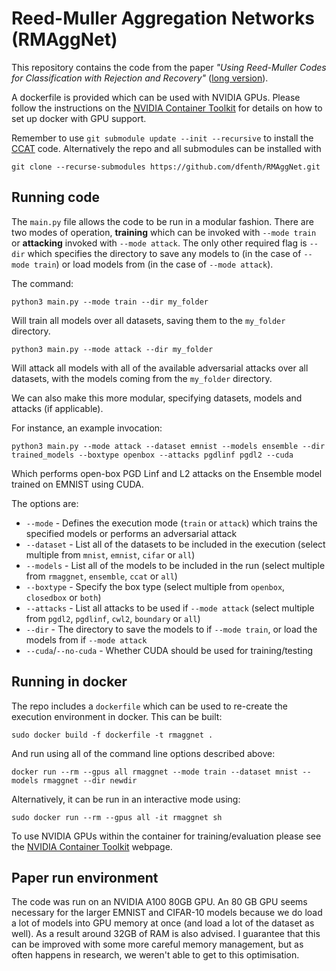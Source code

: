 # Reed-Muller Aggregation Networks (RMAggNet)

This repository contains the code from the paper *"Using Reed-Muller Codes for Classification with Rejection and Recovery"* ([long version](https://arxiv.org/abs/2309.06359)).

A dockerfile is provided which can be used with NVIDIA GPUs. Please follow the instructions on the [NVIDIA Container Toolkit](https://docs.nvidia.com/datacenter/cloud-native/container-toolkit/latest/index.html) for details on how to set up docker with GPU support.

Remember to use `git submodule update --init --recursive` to install the [CCAT](github.com/davidstutz/confidence-calibrated-adversarial-training) code. Alternatively the repo and all submodules can be installed with 
```
git clone --recurse-submodules https://github.com/dfenth/RMAggNet.git
```

## Running code
The `main.py` file allows the code to be run in a modular fashion. There are two modes of operation, **training** which can be invoked with `--mode train` or **attacking** invoked with `--mode attack`. The only other required flag is `--dir` which specifies the directory to save any models to (in the case of `--mode train`) or load models from (in the case of `--mode attack`).

The command:
```
python3 main.py --mode train --dir my_folder
```
Will train all models over all datasets, saving them to the `my_folder` directory.

```
python3 main.py --mode attack --dir my_folder
```
Will attack all models with all of the available adversarial attacks over all datasets, with the models coming from the `my_folder` directory.

We can also make this more modular, specifying datasets, models and attacks (if applicable).

For instance, an example invocation:
```
python3 main.py --mode attack --dataset emnist --models ensemble --dir trained_models --boxtype openbox --attacks pgdlinf pgdl2 --cuda
```
Which performs open-box PGD Linf and L2 attacks on the Ensemble model trained on EMNIST using CUDA.

The options are:
- `--mode` - Defines the execution mode (`train` or `attack`) which trains the specified models or performs an adversarial attack
- `--dataset` - List all of the datasets to be included in the execution (select multiple from `mnist`, `emnist`, `cifar` or `all`)
- `--models` - List all of the models to be included in the run (select multiple from `rmaggnet`, `ensemble`, `ccat` or `all`)
- `--boxtype` - Specify the box type (select multiple from `openbox`, `closedbox` or `both`)
- `--attacks` - List all attacks to be used if `--mode attack` (select multiple from `pgdl2`, `pgdlinf`, `cwl2`, `boundary` or `all`)
- `--dir` - The directory to save the models to if `--mode train`, or load the models from if `--mode attack`
- `--cuda`/`--no-cuda` - Whether CUDA should be used for training/testing

## Running in docker
The repo includes a `dockerfile` which can be used to re-create the execution environment in docker. This can be built:
```
sudo docker build -f dockerfile -t rmaggnet .
```
And run using all of the command line options described above:
```
docker run --rm --gpus all rmaggnet --mode train --dataset mnist --models rmaggnet --dir newdir
```
Alternatively, it can be run in an interactive mode using:
```
sudo docker run --rm --gpus all -it rmaggnet sh
```
To use NVIDIA GPUs within the container for training/evaluation please see the [NVIDIA Container Toolkit](https://docs.nvidia.com/datacenter/cloud-native/container-toolkit/latest/index.html) webpage.

## Paper run environment
The code was run on an NVIDIA A100 80GB GPU. An 80 GB GPU seems necessary for the larger EMNIST and CIFAR-10 models because we do load a lot of models into GPU memory at once (and load a lot of the dataset as well). As a result around 32GB of RAM is also advised. I guarantee that this can be improved with some more careful memory management, but as often happens in research, we weren't able to get to this optimisation.

